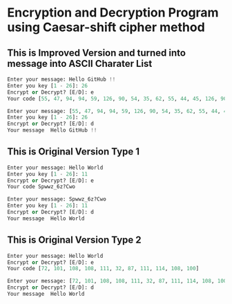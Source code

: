 # Encryption and Decryption Program using Caesar-shift cipher method

## This is Improved Version and turned into message into ASCII Charater List

```Python
Enter your message: Hello GitHub !!
Enter you key [1 - 26]: 26
Encrypt or Decrypt? [E/D]: e
Your code [55, 47, 94, 94, 59, 126, 90, 54, 35, 62, 55, 44, 45, 126, 90, 126, 66, 126, 66]

Enter your message: [55, 47, 94, 94, 59, 126, 90, 54, 35, 62, 55, 44, 45, 126, 90, 126, 66, 126, 66]
Enter you key [1 - 26]: 26
Encrypt or Decrypt? [E/D]: d
Your message  Hello GitHub !!
```

## This is Original Version Type 1

```Python
Enter your message: Hello World
Enter you key [1 - 26]: 11
Encrypt or Decrypt? [E/D]: e
Your code Spwwz_6z?Cwo

Enter your message: Spwwz_6z?Cwo
Enter you key [1 - 26]: 11
Encrypt or Decrypt? [E/D]: d
Your message  Hello World
```

## This is Original Version Type 2

```Python
Enter your message: Hello World
Encrypt or Decrypt? [E/D]: e
Your code [72, 101, 108, 108, 111, 32, 87, 111, 114, 108, 100]

Enter your message: [72, 101, 108, 108, 111, 32, 87, 111, 114, 108, 100]
Encrypt or Decrypt? [E/D]: d
Your message  Hello World
```
